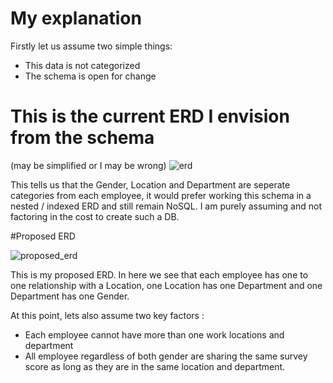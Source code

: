 
# My explanation

Firstly let us assume two simple things:
* This data is not categorized
* The schema is open for change

# This is the current ERD I envision from the schema 
(may be simplified or I may be wrong)
![erd](https://user-images.githubusercontent.com/29495816/39039991-1924eb58-44b9-11e8-99d8-fe02fcd948e1.png)

This tells us that the Gender, Location and Department are seperate categories from each employee, it would prefer working this schema in a nested / indexed ERD and still remain NoSQL. I am purely assuming and not factoring in the cost to create such a DB.

#Proposed ERD

![proposed_erd](https://user-images.githubusercontent.com/29495816/39040800-67a989fe-44ba-11e8-95f3-e574dacd3f9a.png)


This is my proposed ERD. In here we see that each employee has one to one relationship with a Location, one Location has one Department and one Department has one Gender. 

At this point, lets also assume two key factors : 
* Each employee cannot have more than one work locations and department 
* All employee regardless of both gender are sharing the same survey score as long as they are in the same location and department.


